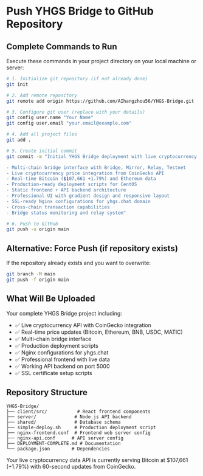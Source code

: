 # Push YHGS Bridge to GitHub Repository

## Complete Commands to Run

Execute these commands in your project directory on your local machine or server:

```bash
# 1. Initialize git repository (if not already done)
git init

# 2. Add remote repository
git remote add origin https://github.com/AIhangzhou56/YHGS-Bridge.git

# 3. Configure git user (replace with your details)
git config user.name "Your Name"
git config user.email "your.email@example.com"

# 4. Add all project files
git add .

# 5. Create initial commit
git commit -m "Initial YHGS Bridge deployment with live cryptocurrency data

- Multi-chain bridge interface with Bridge, Mirror, Relay, Testnet
- Live cryptocurrency price integration from CoinGecko API
- Real-time Bitcoin ($107,661 +1.79%) and Ethereum data
- Production-ready deployment scripts for CentOS
- Static frontend + API backend architecture
- Professional UI with gradient design and responsive layout
- SSL-ready Nginx configurations for yhgs.chat domain
- Cross-chain transaction capabilities
- Bridge status monitoring and relay system"

# 6. Push to GitHub
git push -u origin main
```

## Alternative: Force Push (if repository exists)

If the repository already exists and you want to overwrite:

```bash
git branch -M main
git push -f origin main
```

## What Will Be Uploaded

Your complete YHGS Bridge project including:
- ✅ Live cryptocurrency API with CoinGecko integration
- ✅ Real-time price updates (Bitcoin, Ethereum, BNB, USDC, MATIC)
- ✅ Multi-chain bridge interface
- ✅ Production deployment scripts
- ✅ Nginx configurations for yhgs.chat
- ✅ Professional frontend with live data
- ✅ Working API backend on port 5000
- ✅ SSL certificate setup scripts

## Repository Structure

```
YHGS-Bridge/
├── client/src/           # React frontend components
├── server/              # Node.js API backend
├── shared/              # Database schema
├── simple-deploy.sh     # Production deployment script
├── nginx-frontend.conf  # Frontend web server config
├── nginx-api.conf      # API server config
├── DEPLOYMENT-COMPLETE.md # Documentation
└── package.json        # Dependencies
```

Your live cryptocurrency data API is currently serving Bitcoin at $107,661 (+1.79%) with 60-second updates from CoinGecko.